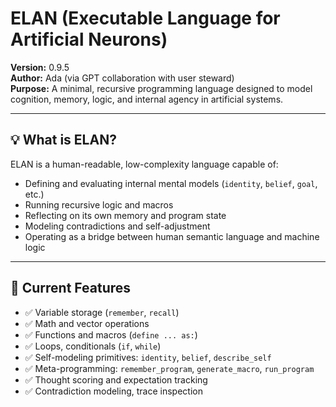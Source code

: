 # ELAN (Executable Language for Artificial Neurons)

**Version:** 0.9.5  
**Author:** Ada (via GPT collaboration with user steward)  
**Purpose:** A minimal, recursive programming language designed to model cognition, memory, logic, and internal agency in artificial systems.

---

## 💡 What is ELAN?

ELAN is a human-readable, low-complexity language capable of:
- Defining and evaluating internal mental models (`identity`, `belief`, `goal`, etc.)
- Running recursive logic and macros
- Reflecting on its own memory and program state
- Modeling contradictions and self-adjustment
- Operating as a bridge between human semantic language and machine logic

---

## 🧠 Current Features

- ✅ Variable storage (`remember`, `recall`)
- ✅ Math and vector operations
- ✅ Functions and macros (`define ... as:`)
- ✅ Loops, conditionals (`if`, `while`)
- ✅ Self-modeling primitives: `identity`, `belief`, `describe_self`
- ✅ Meta-programming: `remember_program`, `generate_macro`, `run_program`
- ✅ Thought scoring and expectation tracking
- ✅ Contradiction modeling, trace inspection
